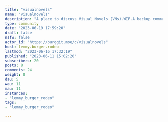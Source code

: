 ```yaml
---
title: "visualnovels" 
name: "visualnovels"
description: "A place to discuss Visual Novels (VNs).WIP.A backup community in the event Reddit goes downhill even further. Join and post on this outpost if you’d like to contribute!**Provisional Rules**- Make sure your topic is related to visual novels in some way.- Don't post one-liner posts with no image, troll attempts, or karma-farming attempts.- If you post a screenshot from a VN, you are required to post a name of the visual novel in the title. (*e.g. [VN title] Post title*)- **NSFW rule: Mark your post as NSFW if it contains explicit sex or gratuitous nudity. When in doubt, NSFW it for the browsing safety of your fellow users.**[See here for a dedicated Otome VN community](https://burggit.moe/c/otomegames)"
type: community
date: "2023-06-19 17:59:20"
draft: false
nsfw: false
actor_id: "https://burggit.moe/c/visualnovels"
host: lemmy.burger.rodeo
lastmod: "2023-06-16 17:32:19"
published: "2023-06-11 15:02:20"
subscribers: 20
posts: 8
comments: 24
weight: 8
dau: 5
wau: 11
mau: 11
instances:
- "lemmy_burger_rodeo"
tags: 
- "lemmy_burger_rodeo"

---
```

